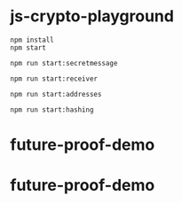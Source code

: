 # js-crypto-playground

```
npm install
npm start
```

```
npm run start:secretmessage
```

```
npm run start:receiver
```

```
npm run start:addresses
```

```
npm run start:hashing
```
# future-proof-demo
# future-proof-demo
